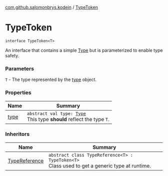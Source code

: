 [com.github.salomonbrys.kodein](../index.md) / [TypeToken](.)

# TypeToken

`interface TypeToken<T>`

An interface that contains a simple [Type](http://docs.oracle.com/javase/6/docs/api/java/lang/reflect/Type.html) but is parameterized to enable type safety.

### Parameters

`T` - The type represented by the [type](type.md) object.

### Properties

| Name | Summary |
|---|---|
| [type](type.md) | `abstract val type: `[`Type`](http://docs.oracle.com/javase/6/docs/api/java/lang/reflect/Type.html)<br>This type **should** reflect the type `T`. |

### Inheritors

| Name | Summary |
|---|---|
| [TypeReference](../-type-reference/index.md) | `abstract class TypeReference<T> : TypeToken<T>`<br>Class used to get a generic type at runtime. |
